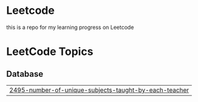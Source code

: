 # Leetcode
this is a repo for my learning progress on Leetcode

<!---LeetCode Topics Start-->
# LeetCode Topics
## Database
|  |
| ------- |
| [2495-number-of-unique-subjects-taught-by-each-teacher](https://github.com/dessyfitriaya/leetcode/tree/master/2495-number-of-unique-subjects-taught-by-each-teacher) |
<!---LeetCode Topics End-->